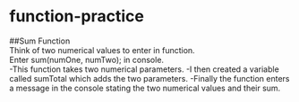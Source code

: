 # function-practice
##Sum Function  
Think of two numerical values to enter in function.  
Enter sum(numOne, numTwo); in console.  
-This function takes two numerical parameters.
-I then created a variable called sumTotal which adds the two parameters.
-Finally the function enters a message in the console stating the two numerical values and their sum.
